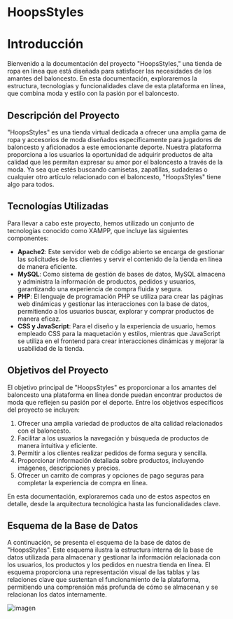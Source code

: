 # HoopsStyles

# Introducción

Bienvenido a la documentación del proyecto "HoopsStyles," una tienda de ropa en línea que está diseñada para satisfacer las necesidades de los amantes del baloncesto. En esta documentación, exploraremos la estructura, tecnologías y funcionalidades clave de esta plataforma en línea, que combina moda y estilo con la pasión por el baloncesto.

## Descripción del Proyecto

"HoopsStyles" es una tienda virtual dedicada a ofrecer una amplia gama de ropa y accesorios de moda diseñados específicamente para jugadores de baloncesto y aficionados a este emocionante deporte. Nuestra plataforma proporciona a los usuarios la oportunidad de adquirir productos de alta calidad que les permitan expresar su amor por el baloncesto a través de la moda. Ya sea que estés buscando camisetas, zapatillas, sudaderas o cualquier otro artículo relacionado con el baloncesto, "HoopsStyles" tiene algo para todos.

## Tecnologías Utilizadas

Para llevar a cabo este proyecto, hemos utilizado un conjunto de tecnologías conocido como XAMPP, que incluye las siguientes componentes:

- **Apache2**: Este servidor web de código abierto se encarga de gestionar las solicitudes de los clientes y servir el contenido de la tienda en línea de manera eficiente.
- **MySQL**: Como sistema de gestión de bases de datos, MySQL almacena y administra la información de productos, pedidos y usuarios, garantizando una experiencia de compra fluida y segura.
- **PHP**: El lenguaje de programación PHP se utiliza para crear las páginas web dinámicas y gestionar las interacciones con la base de datos, permitiendo a los usuarios buscar, explorar y comprar productos de manera eficaz.
- **CSS y JavaScript**: Para el diseño y la experiencia de usuario, hemos empleado CSS para la maquetación y estilos, mientras que JavaScript se utiliza en el frontend para crear interacciones dinámicas y mejorar la usabilidad de la tienda.

## Objetivos del Proyecto

El objetivo principal de "HoopsStyles" es proporcionar a los amantes del baloncesto una plataforma en línea donde puedan encontrar productos de moda que reflejen su pasión por el deporte. Entre los objetivos específicos del proyecto se incluyen:

1. Ofrecer una amplia variedad de productos de alta calidad relacionados con el baloncesto.
2. Facilitar a los usuarios la navegación y búsqueda de productos de manera intuitiva y eficiente.
3. Permitir a los clientes realizar pedidos de forma segura y sencilla.
4. Proporcionar información detallada sobre productos, incluyendo imágenes, descripciones y precios.
5. Ofrecer un carrito de compras y opciones de pago seguras para completar la experiencia de compra en línea.

En esta documentación, exploraremos cada uno de estos aspectos en detalle, desde la arquitectura tecnológica hasta las funcionalidades clave.

## **Esquema de la Base de Datos**

A continuación, se presenta el esquema de la base de datos de "HoopsStyles". Este esquema ilustra la estructura interna de la base de datos utilizada para almacenar y gestionar la información relacionada con los usuarios, los productos y los pedidos en nuestra tienda en línea. El esquema proporciona una representación visual de las tablas y las relaciones clave que sustentan el funcionamiento de la plataforma, permitiendo una comprensión más profunda de cómo se almacenan y se relacionan los datos internamente.

![imagen](https://github.com/DrM4r1o/HoopsStyles/assets/146061528/d7ad464e-de4e-48fb-a28b-331ef498d268)

